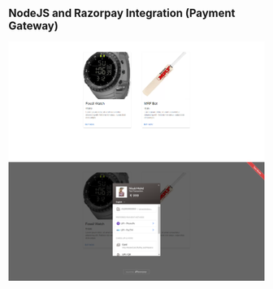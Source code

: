 ## NodeJS and Razorpay Integration (Payment Gateway)
<img src="./images/1.png">
<img src="./images/2.png">
